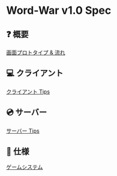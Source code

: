 # Word-War v1.0 Spec
## ❓ 概要
[画面プロトタイプ & 流れ](flow.md)

## 💻 クライアント
[クライアント Tips](client.md)

## :cd: サーバー
[サーバー Tips](server.md)

## :cheese: 仕様
[ゲームシステム](game.md)
